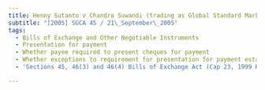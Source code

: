 ```yaml
---
title: Henny Sutanto v Chandra Suwandi (trading as Global Standard Marketing)
subtitle: "[2005] SGCA 45 / 21\_September\_2005"
tags:
  - Bills of Exchange and Other Negotiable Instruments
  - Presentation for payment
  - Whether payee required to present cheques for payment
  - Whether exceptions to requirement for presentation for payment established
  - 'Sections 45, 46(3) and 46(4) Bills of Exchange Act (Cap 23, 1999 Rev Ed)'

---
```


